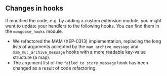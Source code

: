 ## Changes in hooks

If modified the code, e.g. by adding a custom extension module, you might want to update your handlers to the following hooks. You can find them in the `mongoose_hooks` module.

* We refactored the MAM (XEP-0313) implementation, replacing the long lists of arguments accepted by the `mam_archive_message` and `mam_muc_archive_message` hooks with a more readable key-value structure (a map).
* The argument list of the `failed_to_store_message` hook has been changed as a result of code refactoring.
